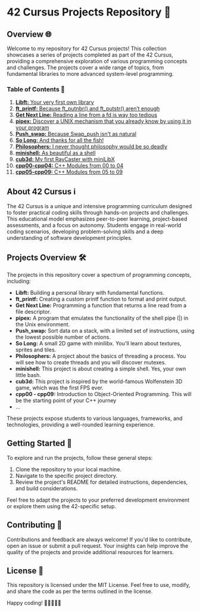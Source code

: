 # 42 Cursus Projects Repository 🚀

## Overview 🌐

Welcome to my repository for 42 Cursus projects! This collection showcases a series of projects completed as part of the 42 Cursus, providing a comprehensive exploration of various programming concepts and challenges. The projects cover a wide range of topics, from fundamental libraries to more advanced system-level programming.

### Table of Contents 📑

1. [**Libft:** Your very first own library](https://github.com/belmqadem/42_Cursus_Projects/tree/main/Libft)
2. [**ft_printf:** Because ft_putnbr() and ft_putstr() aren’t enough](https://github.com/belmqadem/42_Cursus_Projects/tree/main/ft_printf)
3. [**Get Next Line:** Reading a line from a fd is way too tedious](https://github.com/belmqadem/42_Cursus_Projects/tree/main/get_next_line)
4. [**pipex:** Discover a UNIX mechanism that you already know by using it in your program](https://github.com/belmqadem/42_Cursus_Projects/tree/main/pipex)
5. [**Push_swap:** Because Swap_push isn't as natural](https://github.com/belmqadem/42_Cursus_Projects/tree/main/push_swap)
6. [**So Long:** And thanks for all the fish!](https://github.com/belmqadem/42_Cursus_Projects/tree/main/so_long)
7. [**Philosophers:** I never thought philosophy would be so deadly](https://github.com/belmqadem/42_Cursus_Projects/tree/main/philosophers)
8. [**minishell:** As beautiful as a shell](https://github.com/belmqadem/42_Cursus_Projects/tree/main/minishell)
9. [**cub3d:** My first RayCaster with miniLibX](https://github.com/belmqadem/42_Cursus_Projects/tree/main/cub3d)
10. [**cpp00-cpp04:** C++ Modules from 00 to 04](https://github.com/belmqadem/42_Cursus_Projects/tree/main/cpp00-cpp04)
10. [**cpp05-cpp09:** C++ Modules from 05 to 09](https://github.com/belmqadem/42_Cursus_Projects/tree/main/cpp05-cpp09)

## About 42 Cursus ℹ️

The 42 Cursus is a unique and intensive programming curriculum designed to foster practical coding skills through hands-on projects and challenges. This educational model emphasizes peer-to-peer learning, project-based assessments, and a focus on autonomy. Students engage in real-world coding scenarios, developing problem-solving skills and a deep understanding of software development principles.

## Projects Overview 🛠️

The projects in this repository cover a spectrum of programming concepts, including:

- **Libft:** Building a personal library with fundamental functions.
- **ft_printf:** Creating a custom printf function to format and print output.
- **Get Next Line:** Programming a function that returns a line read from a file descriptor.
- **pipex:** A program that emulates the functionality of the shell pipe (|) in the Unix environment.
- **Push_swap:** Sort data on a stack, with a limited set of instructions, using the lowest possible number of actions.
- **So Long:** A small 2D game with minilibx. You'll learn about textures, sprites and tiles.
- **Philosophers:** A project about the basics of threading a process. You will see how to create threads and you will discover mutexes.
- **minishell:** This project is about creating a simple shell. Yes, your own little bash.
- **cub3d:** This project is inspired by the world-famous Wolfenstein 3D game, which was the first FPS ever.
- **cpp00 - cpp09:** Introduction to Object-Oriented Programming. This will be the starting point of your C++ journey
- ...

These projects expose students to various languages, frameworks, and technologies, providing a well-rounded learning experience.

## Getting Started 🚀

To explore and run the projects, follow these general steps:

1. Clone the repository to your local machine.
2. Navigate to the specific project directory.
3. Review the project's README for detailed instructions, dependencies, and build considerations.

Feel free to adapt the projects to your preferred development environment or explore them using the 42-specific setup.

## Contributing 🤝

Contributions and feedback are always welcome! If you'd like to contribute, open an issue or submit a pull request. Your insights can help improve the quality of the projects and provide additional resources for learners.

## License 📜

This repository is licensed under the MIT License. Feel free to use, modify, and share the code as per the terms outlined in the license.

Happy coding! 🚀👩‍💻👨‍💻

